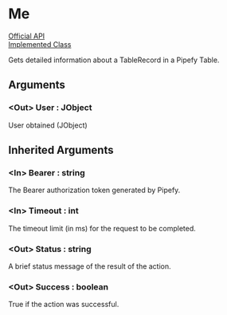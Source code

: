 # Me

[Official API](https://api-docs.pipefy.com/reference/mutations/getMe/)  
[Implemented Class](../Capgemini.Pipefy/User/Me.cs)

Gets detailed information about a TableRecord in a Pipefy Table.

## Arguments

### &lt;Out&gt; User : JObject

User obtained (JObject)

## Inherited Arguments

### &lt;In&gt; Bearer : string

The Bearer authorization token generated by Pipefy.

### &lt;In&gt; Timeout : int

The timeout limit (in ms) for the request to be completed.

### &lt;Out&gt; Status : string

A brief status message of the result of the action.

### &lt;Out&gt; Success : boolean

True if the action was successful.